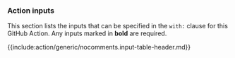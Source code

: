 ### Action inputs

This section lists the inputs that can be specified in the `with:` clause for this GitHub Action. Any inputs marked in **bold** are required.

{{include:action/generic/nocomments.input-table-header.md}}